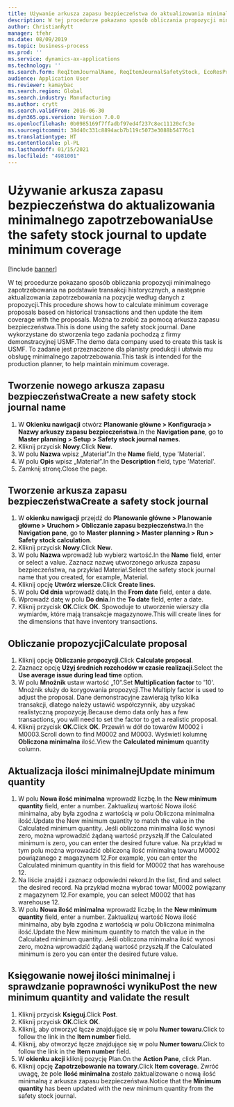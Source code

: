 ```yaml
---
title: Używanie arkusza zapasu bezpieczeństwa do aktualizowania minimalnego zapotrzebowania
description: W tej procedurze pokazano sposób obliczania propozycji minimalnego zapotrzebowania na podstawie transakcji historycznych, a następnie aktualizowania zapotrzebowania na pozycje według danych z propozycji.
author: ChristianRytt
manager: tfehr
ms.date: 08/09/2019
ms.topic: business-process
ms.prod: ''
ms.service: dynamics-ax-applications
ms.technology: ''
ms.search.form: ReqItemJournalName, ReqItemJournalSafetyStock, EcoResProductInformationDialog, EcoResProductDetailsExtended, ReqItemTable
audience: Application User
ms.reviewer: kamaybac
ms.search.region: Global
ms.search.industry: Manufacturing
ms.author: crytt
ms.search.validFrom: 2016-06-30
ms.dyn365.ops.version: Version 7.0.0
ms.openlocfilehash: 0b0985169f7ffadbf97ed4f237c8ec11120cfc3e
ms.sourcegitcommit: 38d40c331c8894acb7b119c5073e3088b54776c1
ms.translationtype: HT
ms.contentlocale: pl-PL
ms.lasthandoff: 01/15/2021
ms.locfileid: "4981001"
---
```

# <a name="use-the-safety-stock-journal-to-update-minimum-coverage"></a><span data-ttu-id="cca85-103">Używanie arkusza zapasu bezpieczeństwa do aktualizowania minimalnego zapotrzebowania</span><span class="sxs-lookup"><span data-stu-id="cca85-103">Use the safety stock journal to update minimum coverage</span></span>

[!include [banner](../../includes/banner.md)]

<span data-ttu-id="cca85-104">W tej procedurze pokazano sposób obliczania propozycji minimalnego zapotrzebowania na podstawie transakcji historycznych, a następnie aktualizowania zapotrzebowania na pozycje według danych z propozycji.</span><span class="sxs-lookup"><span data-stu-id="cca85-104">This procedure shows how to calculate minimum coverage proposals based on historical transactions and then update the item coverage with the proposals.</span></span> <span data-ttu-id="cca85-105">Można to zrobić za pomocą arkusza zapasu bezpieczeństwa.</span><span class="sxs-lookup"><span data-stu-id="cca85-105">This is done using the safety stock journal.</span></span> <span data-ttu-id="cca85-106">Dane wykorzystane do stworzenia tego zadania pochodzą z firmy demonstracyjnej USMF.</span><span class="sxs-lookup"><span data-stu-id="cca85-106">The demo data company used to create this task is USMF.</span></span> <span data-ttu-id="cca85-107">To zadanie jest przeznaczone dla planisty produkcji i ułatwia mu obsługę minimalnego zapotrzebowania.</span><span class="sxs-lookup"><span data-stu-id="cca85-107">This task is intended for the production planner, to help maintain minimum coverage.</span></span>


## <a name="create-a-new-safety-stock-journal-name"></a><span data-ttu-id="cca85-108">Tworzenie nowego arkusza zapasu bezpieczeństwa</span><span class="sxs-lookup"><span data-stu-id="cca85-108">Create a new safety stock journal name</span></span>
1. <span data-ttu-id="cca85-109">W **Okienku nawigacji** otwórz **Planowanie główne > Konfiguracja > Nazwy arkuszy zapasu bezpieczeństwa**.</span><span class="sxs-lookup"><span data-stu-id="cca85-109">In the **Navigation pane**, go to **Master planning > Setup > Safety stock journal names**.</span></span>
2. <span data-ttu-id="cca85-110">Kliknij przycisk **Nowy**.</span><span class="sxs-lookup"><span data-stu-id="cca85-110">Click **New**.</span></span>
3. <span data-ttu-id="cca85-111">W polu **Nazwa** wpisz „Materiał”.</span><span class="sxs-lookup"><span data-stu-id="cca85-111">In the **Name** field, type 'Material'.</span></span>
4. <span data-ttu-id="cca85-112">W polu **Opis** wpisz „Materiał”.</span><span class="sxs-lookup"><span data-stu-id="cca85-112">In the **Description** field, type 'Material'.</span></span>
5. <span data-ttu-id="cca85-113">Zamknij stronę.</span><span class="sxs-lookup"><span data-stu-id="cca85-113">Close the page.</span></span>

## <a name="create-a-safety-stock-journal"></a><span data-ttu-id="cca85-114">Tworzenie arkusza zapasu bezpieczeństwa</span><span class="sxs-lookup"><span data-stu-id="cca85-114">Create a safety stock journal</span></span>
1. <span data-ttu-id="cca85-115">W **okienku nawigacji** przejdź do **Planowanie główne > Planowanie główne > Uruchom > Obliczanie zapasu bezpieczeństwa**.</span><span class="sxs-lookup"><span data-stu-id="cca85-115">In the **Navigation pane**, go to **Master planning > Master planning > Run > Safety stock calculation**.</span></span>
2. <span data-ttu-id="cca85-116">Kliknij przycisk **Nowy**.</span><span class="sxs-lookup"><span data-stu-id="cca85-116">Click **New**.</span></span>
3. <span data-ttu-id="cca85-117">W polu **Nazwa** wprowadź lub wybierz wartość.</span><span class="sxs-lookup"><span data-stu-id="cca85-117">In the **Name** field, enter or select a value.</span></span> <span data-ttu-id="cca85-118">Zaznacz nazwę utworzonego arkusza zapasu bezpieczeństwa, na przykład Materiał.</span><span class="sxs-lookup"><span data-stu-id="cca85-118">Select the safety stock journal name that you created, for example, Material.</span></span>  
4. <span data-ttu-id="cca85-119">Kliknij opcję **Utwórz wiersze**.</span><span class="sxs-lookup"><span data-stu-id="cca85-119">Click **Create lines**.</span></span>
5. <span data-ttu-id="cca85-120">W polu **Od dnia** wprowadź datę.</span><span class="sxs-lookup"><span data-stu-id="cca85-120">In the **From date** field, enter a date.</span></span>  
6. <span data-ttu-id="cca85-121">Wprowadź datę w polu **Do dnia**.</span><span class="sxs-lookup"><span data-stu-id="cca85-121">In the **To date** field, enter a date.</span></span>
7. <span data-ttu-id="cca85-122">Kliknij przycisk **OK**.</span><span class="sxs-lookup"><span data-stu-id="cca85-122">Click **OK**.</span></span> <span data-ttu-id="cca85-123">Spowoduje to utworzenie wierszy dla wymiarów, które mają transakcje magazynowe.</span><span class="sxs-lookup"><span data-stu-id="cca85-123">This will create lines for the dimensions that have inventory transactions.</span></span>  

## <a name="calculate-proposal"></a><span data-ttu-id="cca85-124">Obliczanie propozycji</span><span class="sxs-lookup"><span data-stu-id="cca85-124">Calculate proposal</span></span>
1. <span data-ttu-id="cca85-125">Kliknij opcję **Obliczanie propozycji**.</span><span class="sxs-lookup"><span data-stu-id="cca85-125">Click **Calculate proposal**.</span></span>
2. <span data-ttu-id="cca85-126">Zaznacz opcję **Użyj średnich rozchodów w czasie realizacji**.</span><span class="sxs-lookup"><span data-stu-id="cca85-126">Select the **Use average issue during lead time** option.</span></span>
3. <span data-ttu-id="cca85-127">W polu **Mnożnik** ustaw wartość „10”.</span><span class="sxs-lookup"><span data-stu-id="cca85-127">Set **Multiplication factor** to '10'.</span></span> <span data-ttu-id="cca85-128">Mnożnik służy do korygowania propozycji.</span><span class="sxs-lookup"><span data-stu-id="cca85-128">The Multiply factor is used to adjust the proposal.</span></span> <span data-ttu-id="cca85-129">Dane demonstracyjne zawierają tylko kilka transakcji, dlatego należy ustawić współczynnik, aby uzyskać realistyczną propozycję.</span><span class="sxs-lookup"><span data-stu-id="cca85-129">Because demo data only has a few transactions, you will need to set the factor to get a realistic proposal.</span></span>  
4. <span data-ttu-id="cca85-130">Kliknij przycisk **OK**.</span><span class="sxs-lookup"><span data-stu-id="cca85-130">Click **OK**.</span></span> <span data-ttu-id="cca85-131">Przewiń w dół do towarów M0002 i M0003.</span><span class="sxs-lookup"><span data-stu-id="cca85-131">Scroll down to find M0002 and M0003.</span></span> <span data-ttu-id="cca85-132">Wyświetl kolumnę **Obliczona minimalna** ilość.</span><span class="sxs-lookup"><span data-stu-id="cca85-132">View the **Calculated minimum** quantity column.</span></span>   

## <a name="update-minimum-quantity"></a><span data-ttu-id="cca85-133">Aktualizacja ilości minimalnej</span><span class="sxs-lookup"><span data-stu-id="cca85-133">Update minimum quantity</span></span>
1. <span data-ttu-id="cca85-134">W polu **Nowa ilość minimalna** wprowadź liczbę.</span><span class="sxs-lookup"><span data-stu-id="cca85-134">In the **New minimum quantity** field, enter a number.</span></span> <span data-ttu-id="cca85-135">Zaktualizuj wartość Nowa ilość minimalna, aby była zgodna z wartością w polu Obliczona minimalna ilość.</span><span class="sxs-lookup"><span data-stu-id="cca85-135">Update the New minimum quantity to match the value in the Calculated minimum quantity.</span></span> <span data-ttu-id="cca85-136">Jeśli obliczona minimalna ilość wynosi zero, można wprowadzić żądaną wartość przyszłą.</span><span class="sxs-lookup"><span data-stu-id="cca85-136">If the Calculated minimum is zero,  you can enter the desired future value.</span></span> <span data-ttu-id="cca85-137">Na przykład w tym polu można wprowadzić obliczoną ilość minimalną towaru M0002 powiązanego z magazynem 12.</span><span class="sxs-lookup"><span data-stu-id="cca85-137">For example, you can enter the Calculated minimum quantity in this field for M0002 that has warehouse 12.</span></span>  
2. <span data-ttu-id="cca85-138">Na liście znajdź i zaznacz odpowiedni rekord.</span><span class="sxs-lookup"><span data-stu-id="cca85-138">In the list, find and select the desired record.</span></span> <span data-ttu-id="cca85-139">Na przykład można wybrać towar M0002 powiązany z magazynem 12.</span><span class="sxs-lookup"><span data-stu-id="cca85-139">For example, you can select M0002 that has warehouse 12.</span></span>  
3. <span data-ttu-id="cca85-140">W polu **Nowa ilość minimalna** wprowadź liczbę.</span><span class="sxs-lookup"><span data-stu-id="cca85-140">In the **New minimum quantity** field, enter a number.</span></span> <span data-ttu-id="cca85-141">Zaktualizuj wartość Nowa ilość minimalna, aby była zgodna z wartością w polu Obliczona minimalna ilość.</span><span class="sxs-lookup"><span data-stu-id="cca85-141">Update the New minimum quantity to match the value in the Calculated minimum quantity.</span></span> <span data-ttu-id="cca85-142">Jeśli obliczona minimalna ilość wynosi zero, można wprowadzić żądaną wartość przyszłą.</span><span class="sxs-lookup"><span data-stu-id="cca85-142">If the Calculated minimum is zero you can enter the desired future value.</span></span>  

## <a name="post-the-new-minimum-quantity-and-validate-the-result"></a><span data-ttu-id="cca85-143">Księgowanie nowej ilości minimalnej i sprawdzanie poprawności wyniku</span><span class="sxs-lookup"><span data-stu-id="cca85-143">Post the new minimum quantity and validate the result</span></span>
1. <span data-ttu-id="cca85-144">Kliknij przycisk **Księguj**.</span><span class="sxs-lookup"><span data-stu-id="cca85-144">Click **Post**.</span></span>
2. <span data-ttu-id="cca85-145">Kliknij przycisk **OK**.</span><span class="sxs-lookup"><span data-stu-id="cca85-145">Click **OK**.</span></span>
3. <span data-ttu-id="cca85-146">Kliknij, aby otworzyć łącze znajdujące się w polu **Numer towaru**.</span><span class="sxs-lookup"><span data-stu-id="cca85-146">Click to follow the link in the **Item number** field.</span></span>
4. <span data-ttu-id="cca85-147">Kliknij, aby otworzyć łącze znajdujące się w polu **Numer towaru**.</span><span class="sxs-lookup"><span data-stu-id="cca85-147">Click to follow the link in the **Item number** field.</span></span>
5. <span data-ttu-id="cca85-148">W **okienku akcji** kliknij pozycję Plan.</span><span class="sxs-lookup"><span data-stu-id="cca85-148">On the **Action Pane**, click Plan.</span></span>
6. <span data-ttu-id="cca85-149">Kliknij opcję **Zapotrzebowanie na towary**.</span><span class="sxs-lookup"><span data-stu-id="cca85-149">Click **Item coverage**.</span></span> <span data-ttu-id="cca85-150">Zwróć uwagę, że pole **Ilość minimalna** zostało zaktualizowane o nową ilość minimalną z arkusza zapasu bezpieczeństwa.</span><span class="sxs-lookup"><span data-stu-id="cca85-150">Notice that the **Minimum quantity** has been updated with the new minimum quantity from the safety stock journal.</span></span>  

